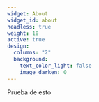 ```yaml
---
widget: About
widget_id: about
headless: true
weight: 10
active: true
design:
  columns: "2"
  background:
    text_color_light: false
    image_darken: 0
---
```

Prueba de esto